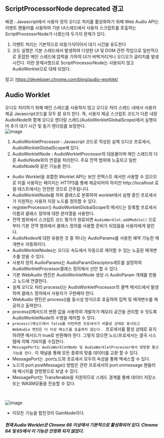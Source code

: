 

## ScriptProcessorNode deprecated 경고
배경 : Javascript에서 사용자 정의 오디오 처리를 활성화하기 위해 Web Audio API는 이벤트 핸들러를 사용하여 기본 UI스레드에서 사용자 스크립트를 호출하는 ScriptProcessorNode가 나왔는데
두가지 문제가 있다.
1. 이벤트 처리는 기본적으로 비동기식이어서 대기 시간을 유도한다
2. 코드 실행은 기본 스레드에서 발생하여 다양한 UI 및 DOM 관련 작업으로 일반적으로 혼잡한 메인 스레드에 압력을 가하여 UI가 버벅거리거나 오디오가 글리치를 발생 시킨다.
이런 문제사항으로 ScriptProcessorNode는 사용되지 않고 AudioWorklet으로 대체 되었다.

참고: https://developer.chrome.com/blog/audio-worklet/

## Audio Worklet
오디오 처리하기 위해 메인 스레드를 사용하지 않고 오디오 처리 스레드 내에서 사용자 제공 Javascript코드를 모두 잘 유지 한다. 
즉, 사용자 제공 스크립트 코드가 다른 내장 AudioNode와 함께 오디오 렌더링 스레드(AudioWorkletGlobalScope)에서 실행되어 추가 대기 시간 및 동기 렌더링를 보장한다.
<br>
![image](https://user-images.githubusercontent.com/12015609/167522025-6e6b0aa0-ac77-4beb-b493-e4480d0cd521.png)

1. AudioWorkletProcessor : Javascript 코드로 작성된 실제 오디오 프로세서, AudioWorkletGlobalScope에 있다.
2. AudioWorkletNode : AudioWorkletProcessor의 대응물이며 메인 스레드의 다른 AudioNode와의 연결을 처리한다. 주요 전역 범위에 노출되고 일반 AudioNode와 같은 기능을 한다.

- Audio Worklet을 포함한 Worklet API는 보안 컨텍스트 에서만 사용할 수 있으므로 이를 사용하는 페이지는 
HTTPS를 통해 제공되어야 하지만 http://localhost 로컬 테스트에서는 안전한 것으로 간주됩니다.
- AudioWorkletNode를 하위 클래스로 분류하여 worklet에서 실행 중인 프로세서가 지원하는 사용자 지정 노드를 정의할 수 있다.
- registerProcessor() AudioWorkletGlobalScope의 메서드는 등록할 프로세서 이름과 클래스 정의에 대한 문자열을 사용한다.
- 전역 범위에서 스크립트 코드 평가가 완료되면 `AudioWorklet.addModule()` 으로부터 기본 전역 범위에서 클래스 정의를 사용할 준비가 되었음을 사용자에게 알린다.
- AudioNodes에 대한 유용한 것 중 하나는 AudioParams를 사용한 예약 가능한 매개변수 자동화이다.
- AudioWorkletNodes는 오디오 속도에서 자동으로 제어할 수 있는 노출된 매개변수를 얻을 수 있다. 
- 사용자 정의 AudioParams는 AudioParamDesciptors세트를 설정하여 AudioWorkletProcessor클래스 정의에서 선언 할 수 있다.
- 기본 WebAudio 엔진은 AudioWorkletNode 생성 시 AudioParam 개체를 만들고 노드에 연결한다.
- 실제 오디오 처리 process()는 AudioWorkletProcessor의 콜백 메서드에서 발생하며 클래스 정의에서 사용자가 구현해야 한다.
- WebAudio 엔진은 process()를 동시성 방식으로 호출하여 입력 및 매개변수를 제공하고 출력한다.
- process()메서드의 변환 값을 사용하여 개발자가 메모리 공간을 관리할 수 잇도록 AudioWorkletNode의 수명을 제어할 수 잇다.
- `process()메소드에서 false를 리턴하면 프로세서가 비활성 상태로 표시되고 WebAudio 엔진은 더 이상 메소드를 호출하지 않는다. `
프로세서를 활성 상태로 유지하려면 메서드가 true로 반환해야 한다. 그렇지 않으면 노드/프로세서는 결국 시스템에 의해 기비지를 수집한다. 
- `MessagePort는 AudioWorkletNode 및 AudioWorkletProcessor에서 양방향 통신기능을 한다.` 이 채널을 통해 모든 종류의 맞춤 데이터를 교환 할 수 있다.
- MessagePort는 .port노드와 프로세서 모두의 속성을 통해 액세스할 수 있다. 
- 노드의 port.postMessage() 방법은 관련 프로세서의 port.onmessage 핸들러에 메시지를 양방향으로 보낼 수 있다.
- MessagePort는 Transferable을 지원하므로 스레드 경계를 통해 데이터 저장소 또는 WASM모듈을 전송할 수 있다. 
<br/>

![image](https://user-images.githubusercontent.com/12015609/167545354-d5b648cf-872a-484c-a597-9729508cdb93.png)

- 이모든 기능을 합친것이 GainNode이다. 

##### 현재 Audio Worklet은 Chrome 66 이상에서 기본적으로 활성화되어 있다. Chrome 64 및 65에서 이 기능은 안정화 되지 않았다.








